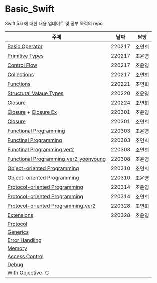 # Basic_Swift
Swift 5.6 에 대한 내용 업데이트 및 공부 목적의 repo

| 주제 | 날짜 | 담당 |
| --- | --- | ---- |
| [Basic Operator](./BasicOperator.md) | 220217 | 조연희|
| [Primitive Types](./PrimitiveTypes.md) |  220217|  조윤영|
| [Control Flow](./ControlFlow.md) |   220217|  조윤영|
| [Collections](./Collections.md) | 220217  | 조연희|
| [Functions](./Functions.md) | 220221 | 조연희|
| [Structural Valaue Types](./StructuralValueTypes.md) | 220220  | 조윤영|
| [Closure](./Clousre_yeonhee.md)| 220224 | 조연희|
| [Closure](./Closure_yoonyoung.md) + [Closure Ex](./Closure_yoonyoung.playground/Contents.swift)| 220301 | 조윤영 |
| [Closure](./Closure_deep.md) |220301|조연희|
| [Functional Programming](./FunctionalProgramming_yoonyoung.md)|220303|조윤영|
| [Functinal Programming](./Functional_Programming.md) |220303|조연희|
| [Functinal Programming ver2](./Functional_Programming_ver2.md) |220303|조연희|
| [Functional Programming_ver2_yoonyoung](./RxSwift.md)|220308|조윤영|
| [Object-oriented Programming](./OOP.md) |220310|조연희|
| [Object-oriented Programming](./OOP_yoonyoung.md) |220310|조윤영|
| [Protocol-oriented Programming](./POP_yoonyoung.md) |220314| 조윤영|
| [Protocol-oriented Programming](./Protocol_first.md) |220314| 조연희 |
| [Protocol-oriented Programming_ver2](./POP_yeoni.swift) |220328| 조연희 |
| [Extensions](./Extension_yoonyoung.md) |220328|조윤영|
| [Protocol]() |||
| [Generics]() |||
| [Error Handling]() |||
| [Memory]() |||
| [Access Control]() |||
| [Debug]() |||
| [With Objective-C]() |||
